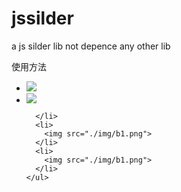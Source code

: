 # jssilder
a js silder lib not depence any other lib 

使用方法

<script src="lyh-slider-1.2.js"></script>

 <div class="wrap-banner" >
    <ul class="banner-list" id="slider">
      <li>
        <img src="./img/b1.png"> 
      </li>
      <li>
        <img src="./img/b1.png"> 
        
      </li>
      <li>
        <img src="./img/b1.png"> 
      </li>
      <li>
        <img src="./img/b1.png"> 
      </li>
    </ul>
  </div>

  <script>createSlider('#slider'); //选择要轮播的元素,返回此元素的dom节点</script> 
